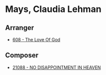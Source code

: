 # Mays, Claudia Lehman

## Arranger

- [608 - The Love Of God](/hymns/608.md)

## Composer

- [21088 - NO DISAPPOINTMENT IN HEAVEN](/hymns/21088.md)

